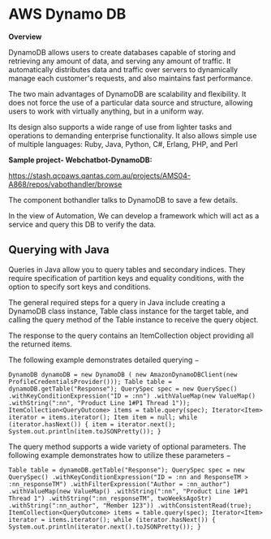 # AWS Dynamo DB

**Overview**

DynamoDB allows users to create databases capable of storing and
retrieving any amount of data, and serving any amount of traffic. It
automatically distributes data and traffic over servers to dynamically
manage each customer's requests, and also maintains fast performance.

The two main advantages of DynamoDB are scalability and flexibility. It
does not force the use of a particular data source and structure,
allowing users to work with virtually anything, but in a uniform way.

Its design also supports a wide range of use from lighter tasks and
operations to demanding enterprise functionality. It also allows simple
use of multiple languages: Ruby, Java, Python, C\#, Erlang, PHP, and
Perl

  

**Sample project- Webchatbot-DynamoDB:**

<https://stash.qcpaws.qantas.com.au/projects/AMS04-A868/repos/vabothandler/browse>

The component bothandler talks to DynamoDB to save a few details.

In the view of Automation, We can develop a framework which will act as
a service and query this DB to verify the data. 

## Querying with Java

Queries in Java allow you to query tables and secondary indices. They
require specification of partition keys and equality conditions, with
the option to specify sort keys and conditions.

The general required steps for a query in Java include creating a
DynamoDB class instance, Table class instance for the target table, and
calling the query method of the Table instance to receive the query
object.

The response to the query contains an ItemCollection object providing
all the returned items.

The following example demonstrates detailed querying −

    DynamoDB dynamoDB = new DynamoDB ( new AmazonDynamoDBClient(new ProfileCredentialsProvider())); Table table = dynamoDB.getTable("Response"); QuerySpec spec = new QuerySpec() .withKeyConditionExpression("ID = :nn") .withValueMap(new ValueMap() .withString(":nn", "Product Line 1#P1 Thread 1")); ItemCollection<QueryOutcome> items = table.query(spec); Iterator<Item> iterator = items.iterator(); Item item = null; while (iterator.hasNext()) { item = iterator.next(); System.out.println(item.toJSONPretty()); }

The query method supports a wide variety of optional parameters. The
following example demonstrates how to utilize these parameters −

    Table table = dynamoDB.getTable("Response"); QuerySpec spec = new QuerySpec() .withKeyConditionExpression("ID = :nn and ResponseTM > :nn_responseTM") .withFilterExpression("Author = :nn_author") .withValueMap(new ValueMap() .withString(":nn", "Product Line 1#P1 Thread 1") .withString(":nn_responseTM", twoWeeksAgoStr) .withString(":nn_author", "Member 123")) .withConsistentRead(true); ItemCollection<QueryOutcome> items = table.query(spec); Iterator<Item> iterator = items.iterator(); while (iterator.hasNext()) { System.out.println(iterator.next().toJSONPretty()); }
